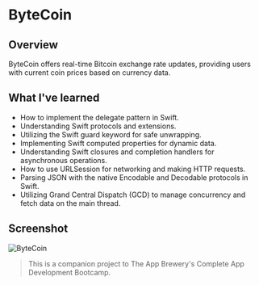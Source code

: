 #  ByteCoin

## Overview

ByteCoin offers real-time Bitcoin exchange rate updates, providing users with current coin prices based on currency data.

## What I've learned

* How to implement the delegate pattern in Swift.
* Understanding Swift protocols and extensions.
* Utilizing the Swift guard keyword for safe unwrapping.
* Implementing Swift computed properties for dynamic data.
* Understanding Swift closures and completion handlers for asynchronous operations.
* How to use URLSession for networking and making HTTP requests.
* Parsing JSON with the native Encodable and Decodable protocols in Swift.
* Utilizing Grand Central Dispatch (GCD) to manage concurrency and fetch data on the main thread.

## Screenshot
![ByteCoin](https://github.com/Pathompat-m/tipsy/assets/151487556/3864affd-6982-41ed-99f6-d7c250476f29)

>This is a companion project to The App Brewery's Complete App Development Bootcamp.
